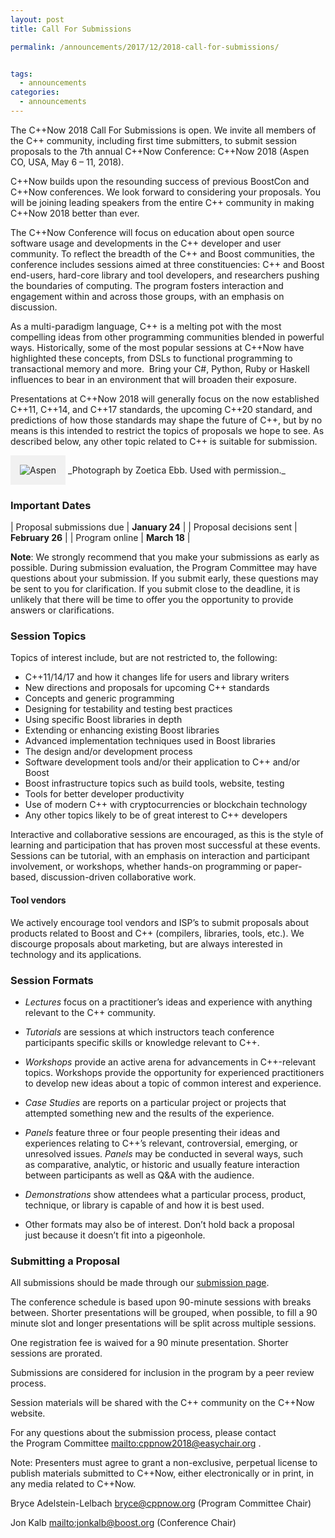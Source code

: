 ```yaml
---
layout: post
title: Call For Submissions

permalink: /announcements/2017/12/2018-call-for-submissions/


tags:
  - announcements
categories:
  - announcements
---
```


The C++Now 2018 Call For Submissions is open. We invite all members of the C++ community, including first time submitters, to submit session proposals to the 7th annual C++Now Conference: C++Now 2018 (Aspen CO, USA, May 6 – 11, 2018).

C++Now builds upon the resounding success of previous BoostCon and C++Now conferences. We look forward to considering your proposals. You will be joining leading speakers from the entire C++ community in making C++Now 2018 better than ever.

<!--break-->

The C++Now Conference will focus on education about open source software usage and developments in the C++ developer and user community. To reflect the breadth of the C++ and Boost communities, the conference includes sessions aimed at three constituencies: C++ and Boost end-users, hard-core library and tool developers, and researchers pushing the boundaries of computing. The program fosters interaction and engagement within and across those groups, with an emphasis on discussion.

As a multi-paradigm language, C++ is a melting pot with the most compelling ideas from other programming communities blended in powerful ways. Historically, some of the most popular sessions at C++Now have highlighted these concepts, from DSLs to functional programming to transactional memory and more.  Bring your C#, Python, Ruby or Haskell influences to bear in an environment that will broaden their exposure.

Presentations at C++Now 2018 will generally focus on the now established C++11, C++14, and C++17 standards, the upcoming C++20 standard, and predictions of how those standards may shape the future of C++, but by no means is this intended to restrict the topics of proposals we hope to see. As described below, any other topic related to C++ is suitable for submission.

<img src="/assets/img/posts/2018/Aspen2015ByZoeticaEbb.jpg" alt="Aspen" title="Photograph by Zoetica Ebb. Used with permission." style="padding: 10px; background: #f1f1f1; border: 5px solid #f1f1f1;" />
_Photograph by Zoetica Ebb. Used with permission._

### Important Dates

| Proposal submissions due | <strong>January 24</strong> |
| Proposal decisions sent | <strong>February 26</strong> |
| Program online | <strong>March 18</strong> |

<strong>Note</strong>: We strongly recommend that you make your submissions as early as possible. During submission evaluation, the Program Committee may have questions about your submission. If you submit early, these questions may be sent to you for clarification. If you submit close to the deadline, it is unlikely that there will be time to offer you the opportunity to provide answers or clarifications.

### Session Topics

Topics of interest include, but are not restricted to, the following:

- C++11/14/17 and how it changes life for users and library writers 
- New directions and proposals for upcoming C++ standards 
- Concepts and generic programming 
- Designing for testability and testing best practices
- Using specific Boost libraries in depth 
- Extending or enhancing existing Boost libraries 
- Advanced implementation techniques used in Boost libraries 
- The design and/or development process 
- Software development tools and/or their application to C++ and/or Boost 
- Boost infrastructure topics such as build tools, website, testing 
- Tools for better developer productivity
- Use of modern C++ with cryptocurrencies or blockchain technology
- Any other topics likely to be of great interest to C++ developers 

Interactive and collaborative sessions are encouraged, as this is the style of learning and participation that has proven most successful at these events. Sessions can be tutorial, with an emphasis on interaction and participant involvement, or workshops, whether hands-on programming or paper-based, discussion-driven collaborative work.

#### Tool vendors

We actively encourage tool vendors and ISP’s to submit proposals about products related to Boost and C++ (compilers, libraries, tools, etc.). We discourge proposals about marketing, but are always interested in technology and its applications.

### Session Formats

- _Lectures_ focus on a practitioner’s ideas and experience with anything relevant to the C++ community.

- _Tutorials_ are sessions at which instructors teach conference participants specific skills or knowledge relevant to C++.

- _Workshops_ provide an active arena for advancements in C++-relevant topics. Workshops provide the opportunity for experienced practitioners to develop new ideas about a topic of common interest and experience.

- _Case Studies_ are reports on a particular project or projects that attempted something new and the results of the experience.

- _Panels_ feature three or four people presenting their ideas and experiences relating to C++’s relevant, controversial, emerging, or unresolved issues. _Panels_ may be conducted in several ways, such as comparative, analytic, or historic and usually feature interaction between participants as well as Q&A with the audience.

- _Demonstrations_ show attendees what a particular process, product, technique, or library is capable of and how it is best used.

- Other formats may also be of interest. Don’t hold back a proposal just because it doesn’t fit into a pigeonhole.

### Submitting a Proposal
All submissions should be made through our <a href="/submission/">submission page</a>.

The conference schedule is based upon 90-minute sessions with breaks between. Shorter presentations will be grouped, when possible, to fill a 90 minute slot and longer presentations will be split across multiple sessions.

One registration fee is waived for a 90 minute presentation. Shorter sessions are prorated.

Submissions are considered for inclusion in the program by a peer review process.

Session materials will be shared with the C++ community on the C++Now website.

For any questions about the submission process, please contact the Program Committee <mailto:cppnow2018@easychair.org> .

Note: Presenters must agree to grant a non-exclusive, perpetual license to publish  materials submitted to C++Now, either electronically or in print, in any media related to C++Now.

Bryce Adelstein-Lelbach <bryce@cppnow.org> (Program Committee Chair)

Jon Kalb <mailto:jonkalb@boost.org> (Conference Chair)

